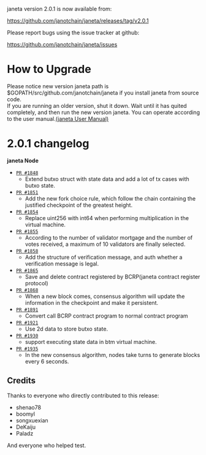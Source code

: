janeta version 2.0.1 is now available from:

  https://github.com/janotchain/janeta/releases/tag/v2.0.1


Please report bugs using the issue tracker at github:

  https://github.com/janotchain/janeta/issues

How to Upgrade
===============

Please notice new version janeta path is $GOPATH/src/github.com/janotchain/janeta if you install janeta from source code.  
If you are running an older version, shut it down. Wait until it has quited completely, and then run the new version janeta.
You can operate according to the user manual.[(janeta User Manual)](https://janeta.io/wp-content/themes/freddo/images/wallet/janetaUsermanualV1.0_en.pdf)


2.0.1 changelog
================
__janeta Node__

+ [`PR #1848`](https://github.com/janotchain/janeta/pull/1848/files)
    - Extend butxo struct with state data and add a lot of tx cases with butxo state.
+ [`PR #1851`](https://github.com/janotchain/janeta/pull/1852/files)
    - Add the new fork choice rule, which follow the chain containing the justified checkpoint of the greatest height.
+ [`PR #1854`](https://github.com/janotchain/janeta/pull/1854/files)
    - Replace uint256 with int64 when performing multiplication in the virtual machine.
+ [`PR #1855`](https://github.com/janotchain/janeta/pull/1855/files)
    - According to the number of validator mortgage and the number of votes received, a maximum of 10 validators are finally selected.
+ [`PR #1858`](https://github.com/janotchain/janeta/pull/1858/files) 
    - Add the structure of verification message, and auth whether a verification message is legal. 
+ [`PR #1865`](https://github.com/janotchain/janeta/pull/1865/files)
    - Save and delete contract registered by BCRP(janeta contract register protocol)
+ [`PR #1868`](https://github.com/janotchain/janeta/pull/1868/files) 
    - When a new block comes, consensus algorithm will update the information in the checkpoint and make it persistent.
+ [`PR #1891`](https://github.com/janotchain/janeta/pull/1891/files)
    - Convert call BCRP contract program to normal contract program
+ [`PR #1921`](https://github.com/janotchain/janeta/pull/1921/files)
    - Use 2d data to store butxo state.
+ [`PR #1930`](https://github.com/janotchain/janeta/pull/1930/files)
    - support executing state data in btm virtual machine.
+ [`PR #1935`](https://github.com/janotchain/janeta/pull/1868/files) 
    - In the new consensus algorithm, nodes take turns to generate blocks every 6 seconds.

Credits
--------

Thanks to everyone who directly contributed to this release:

- shenao78
- boomyl
- songxuexian
- DeKaiju
- Paladz

And everyone who helped test.
